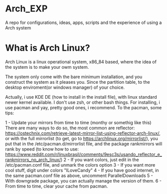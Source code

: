 # Arch_EXP
A repo for configurations, ideas, apps, scripts and the experience of using a Arch system

# What is Arch Linux?

Arch Linux is a linux operational system, x86_84 based, where the idea of the system is to make your owm system. 
<!---  Espaço para futura foto do Arch         -->
The system only come with the bare minimum installation, and you construct the system as it pleases you. Since the partition table, to the desktop enviroment(or windows manager) of your choice. 

Actually, i use KDE DE (how to install in the install file), with linux standard newer kernel available. I don't use zsh, or other bash things. For installing, i use pacman and yay, pretty good ones, i recommend. To the pacman, some tips: 

1 - Update your mirrors from time to time (monthy or somethig like this) There are many ways to do so, the most common are reflector: https://ostechnix.com/retrieve-latest-mirror-list-using-reflector-arch-linux/, or with the full mirrorlist (to get, go to https://archlinux.org/mirrorlist/), you put that in the /etc/pacman.d/mirrorlist file, and the package rankmirrors will rank by speed (to know how to use: https://www.reddit.com/r/linuxbrasil/comments/9esc3s/usando_reflector_e_rankmirrors_no_arch_linux/)
2 - If you want colors, just edit in the /etc/pacman.conf file, and unmark the colors option
3 - If you want more cool stuff, digit under colors "ILoveCandy"
4 - If you have good internet, in the same pacman.conf file as above, uncomment ParallelDownloads
5 - With downgrade package, you can actually manage the version of them. 
6 - From time to time, clear your cache from pacman. 
